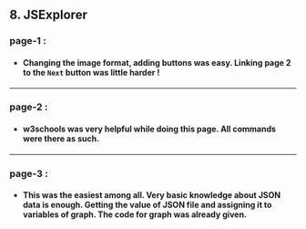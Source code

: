 ## 8. JSExplorer

### page-1 :

- #### Changing the image format, adding buttons was easy. Linking page 2 to the `Next` button was little harder !

---

### page-2 :

- #### w3schools was very helpful while doing this page. All commands were there as such.

---

### page-3 :

- #### This was the easiest among all. Very basic knowledge about JSON data is enough. Getting the value of JSON file and assigning it to variables of graph. The code for graph was already given.

